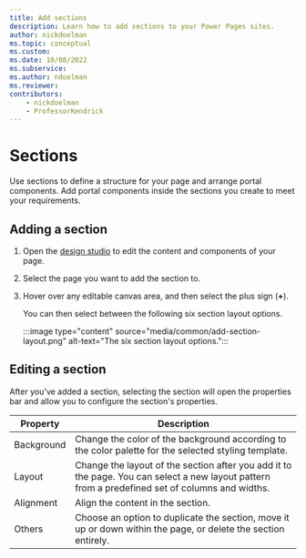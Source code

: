 ```yaml
---
title: Add sections
description: Learn how to add sections to your Power Pages sites.
author: nickdoelman
ms.topic: conceptual
ms.custom: 
ms.date: 10/08/2022
ms.subservice:
ms.author: ndoelman 
ms.reviewer: 
contributors:
    - nickdoelman
    - ProfessorKendrick
---
```


# Sections

Use sections to define a structure for your page and arrange portal components. Add portal components inside the sections you create to meet your requirements.

## Adding a section

1. Open the [design studio](use-design-studio.md) to edit the content and components of your page.

1. Select the page you want to add the section to.

1. Hover over any editable canvas area, and then select the plus sign (**+**).

   You can then select between the following six section layout options.

    :::image type="content" source="media/common/add-section-layout.png" alt-text="The six section layout options.":::

## Editing a section

After you've added a section, selecting the section will open the properties bar and allow you to configure the section's properties.  

| Property | Description |
| ----------- | ----------- |
| Background | Change the color of the background according to the color palette for the selected styling template. |
| Layout | Change the layout of the section after you add it to the page. You can select a new layout pattern from a predefined set of columns and widths. |
| Alignment | Align the content in the section. |
| Others | Choose an option to duplicate the section, move it up or down within the page, or delete the section entirely. |

